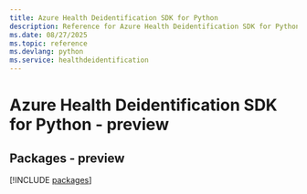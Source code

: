 ```yaml
---
title: Azure Health Deidentification SDK for Python
description: Reference for Azure Health Deidentification SDK for Python
ms.date: 08/27/2025
ms.topic: reference
ms.devlang: python
ms.service: healthdeidentification
---
```

# Azure Health Deidentification SDK for Python - preview
## Packages - preview
[!INCLUDE [packages](health-deidentification-index.md)]